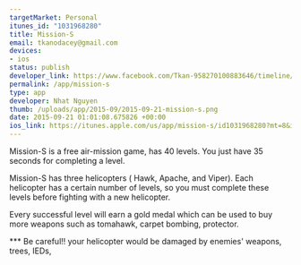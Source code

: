 ```yaml
--- 
targetMarket: Personal
itunes_id: "1031968280"
title: Mission-S
email: tkanodacey@gmail.com
devices: 
- ios
status: publish
developer_link: https://www.facebook.com/Tkan-958270100883646/timeline/
permalink: /app/mission-s
type: app
developer: Nhat Nguyen
thumb: /uploads/app/2015-09/2015-09-21-mission-s.png
date: 2015-09-21 01:01:08.675826 +00:00
ios_link: https://itunes.apple.com/us/app/mission-s/id1031968280?mt=8&ign-mpt=uo%3D4%26amp%3Buo%3D4
---
```


Mission-S is a free air-mission game, has 40 levels. You just have 35 seconds for completing a level.

Mission-S has three helicopters ( Hawk, Apache, and Viper). Each helicopter has a certain number of levels, so you must complete these levels before fighting with a new helicopter.

Every successful level will earn a gold medal which can be used to buy more weapons such as tomahawk, carpet bombing, protector. 

*** Be careful!! your helicopter would be damaged by enemies' weapons, trees, IEDs, 

